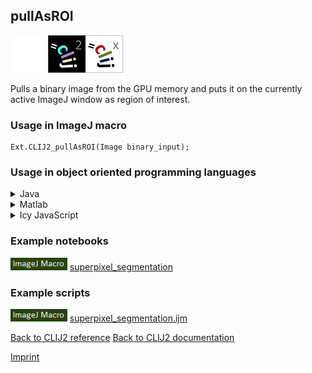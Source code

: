 ## pullAsROI
<img src="images/mini_empty_logo.png"/><img src="images/mini_clij2_logo.png"/><img src="images/mini_clijx_logo.png"/>

Pulls a binary image from the GPU memory and puts it on the currently active ImageJ window as region of interest.

### Usage in ImageJ macro
```
Ext.CLIJ2_pullAsROI(Image binary_input);
```


### Usage in object oriented programming languages



<details>

<summary>
Java
</summary>
<pre class="highlight">// init CLIJ and GPU
import net.haesleinhuepf.clij2.CLIJ2;
import net.haesleinhuepf.clij.clearcl.ClearCLBuffer;
CLIJ2 clij2 = CLIJ2.getInstance();

// get input parameters
ClearCLBuffer binary_input = clij2.push(binary_inputImagePlus);
</pre>

<pre class="highlight">
// Execute operation on GPU
Roi resultPullAsROI = clij2.pullAsROI(binary_input);
</pre>

<pre class="highlight">
// show result
System.out.println(resultPullAsROI);

// cleanup memory on GPU
clij2.release(binary_input);
</pre>

</details>



<details>

<summary>
Matlab
</summary>
<pre class="highlight">% init CLIJ and GPU
clij2 = init_clatlab();

% get input parameters
binary_input = clij2.pushMat(binary_input_matrix);
</pre>

<pre class="highlight">
% Execute operation on GPU
Roi resultPullAsROI = clij2.pullAsROI(binary_input);
</pre>

<pre class="highlight">
% show result
System.out.println(resultPullAsROI);

% cleanup memory on GPU
clij2.release(binary_input);
</pre>

</details>



<details>

<summary>
Icy JavaScript
</summary>
<pre class="highlight">// init CLIJ and GPU
importClass(net.haesleinhuepf.clicy.CLICY);
importClass(Packages.icy.main.Icy);

clij2 = CLICY.getInstance();

// get input parameters
binary_input_sequence = getSequence();
binary_input = clij2.pushSequence(binary_input_sequence);
</pre>

<pre class="highlight">
// Execute operation on GPU
Roi resultPullAsROI = clij2.pullAsROI(binary_input);
</pre>

<pre class="highlight">
// show result
System.out.println(resultPullAsROI);

// cleanup memory on GPU
clij2.release(binary_input);
</pre>

</details>





### Example notebooks
<a href="https://clij.github.io/clij2-docs/md/superpixel_segmentation"><img src="images/language_macro.png" height="20"/></a> [superpixel_segmentation](https://clij.github.io/clij2-docs/md/superpixel_segmentation)  




### Example scripts
<a href="https://github.com/clij/clij2-docs/blob/master/src/main/macro/superpixel_segmentation.ijm"><img src="images/language_macro.png" height="20"/></a> [superpixel_segmentation.ijm](https://github.com/clij/clij2-docs/blob/master/src/main/macro/superpixel_segmentation.ijm)  


[Back to CLIJ2 reference](https://clij.github.io/clij2-docs/reference)
[Back to CLIJ2 documentation](https://clij.github.io/clij2-docs)

[Imprint](https://clij.github.io/imprint)

